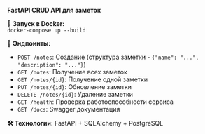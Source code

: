 **FastAPI CRUD API для заметок**  

**🚀 Запуск в Docker:**  
`docker-compose up --build`

**📌 Эндпоинты:**  
- `POST /notes`: Создание (структура заметки - `{"name": "...", "description": "..."}`)  
- `GET /notes`: Получение всех заметок 
- `GET /notes/{id}`: Получение одной заметки
- `PUT /notes/{id}`: Обновление заметки 
- `DELETE /notes/{id}`: Удаление заметки
- `GET /health`: Проверка работоспособности сервиса
- `GET /docs`: Swagger документация

**🛠 Технологии:** FastAPI + SQLAlchemy + PostgreSQL